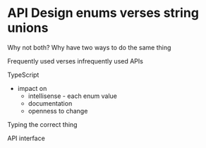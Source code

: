 # API Design enums verses string unions

Why not both?
Why have two ways to do the same thing

Frequently used verses infrequently used APIs

TypeScript

- impact on
    - intellisense - each enum value
    - documentation
    - openness to change

Typing the correct thing

API interface
